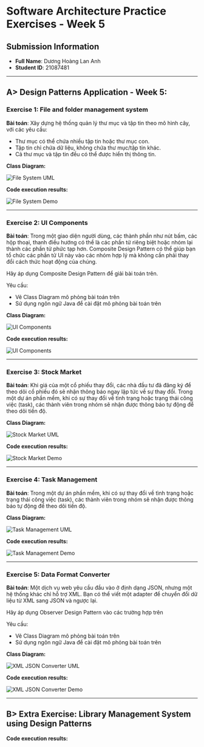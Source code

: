 # Software Architecture Practice Exercises - Week 5

## Submission Information

- **Full Name**: Dương Hoàng Lan Anh
- **Student ID**: 21087481

---

## A> Design Patterns Application - Week 5:

### Exercise 1: File and folder management system

**Bài toán**: Xây dựng hệ thống quản lý thư mục và tập tin theo mô hình cây, với các yêu cầu:

- Thư mục có thể chứa nhiều tập tin hoặc thư mục con.
- Tập tin chỉ chứa dữ liệu, không chứa thư mục/tập tin khác.
- Cả thư mục và tập tin đều có thể được hiển thị thông tin.

**Class Diagram:**

![File System UML](proof_images/Exercise01_FileSystem_ClassDiagram.png)

**Code execution results:**

![File System Demo](proof_images/Exercise01_FileSystem_Demo.png)

---

### Exercise 2: UI Components

**Bài toán**:
Trong một giao diện người dùng, các thành phần như nút bấm, các hộp thoại, thanh điều hướng có thể là các phần tử riêng biệt hoặc nhóm lại thành các phần tử phức tạp hơn.
Composite Design Pattern có thể giúp bạn tổ chức các phần tử UI này vào các nhóm hợp lý mà không cần phải thay đổi cách thức hoạt động của chúng.

Hãy áp dụng Composite Design Pattern để giải bài toán trên.

Yêu cầu:
  - Vẽ Class Diagram mô phỏng bài toán trên
  - Sử dụng ngôn ngữ Java để cài đặt mô phỏng bài toán trên

**Class Diagram:**

![UI Components](proof_images/Exercise02_UIComponents_ClassDiagram.png)

**Code execution results:**

![UI Components](proof_images/Exercise02_UIComponents_Demo.png)

---

### Exercise 3: Stock Market

**Bài toán**:
Khi giá của một cổ phiếu thay đổi, các nhà đầu tư đã đăng ký để theo dõi cổ phiếu đó sẽ nhận thông báo ngay lập tức về sự thay đổi.
Trong một dự án phần mềm, khi có sự thay đổi về tình trạng hoặc trạng thái công việc (task), các thành viên trong nhóm sẽ nhận được thông báo tự động để theo dõi tiến độ.

**Class Diagram:**

![Stock Market UML](proof_images/Exercise03_StockMarket_ClassDiagram.png)

**Code execution results:**

![Stock Market Demo](proof_images/Exercise03_StockMarket_Demo.png)

---

### Exercise 4: Task Management

**Bài toán**:
Trong một dự án phần mềm, khi có sự thay đổi về tình trạng hoặc trạng thái công việc (task), các thành viên trong nhóm sẽ nhận được thông báo tự động để theo dõi tiến độ.

**Class Diagram:**

![Task Management UML](proof_images/Exercise04_TaskManagement_ClassDiagram.png)

**Code execution results:**

![Task Management Demo](proof_images/Exercise04_TaskManagement_Demo.png)

---

### Exercise 5: Data Format Converter

**Bài toán**:
Một dịch vụ web yêu cầu đầu vào ở định dạng JSON, nhưng một hệ thống khác chỉ hỗ trợ XML. Bạn có thể viết một adapter để chuyển đổi dữ liệu từ XML sang JSON và ngược lại.

Hãy áp dụng Observer Design Pattern vào các trường hợp trên

Yêu cầu:
  - Vẽ Class Diagram mô phỏng bài toán trên
  - Sử dụng ngôn ngữ Java để cài đặt mô phỏng bài toán trên

**Class Diagram:**

![XML JSON Converter UML](proof_images/Exercise05_DataFormatConverter_ClassDiagram.png)

**Code execution results:**

![XML JSON Converter Demo](proof_images/Exercise05_DataFormatConverter_Demo.png)

---

## B> Extra Exercise: Library Management System using Design Patterns

**Code execution results:**
